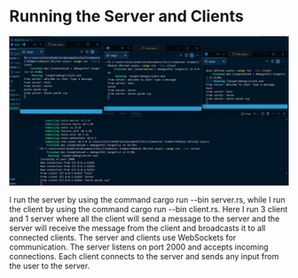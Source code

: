 # Running the Server and Clients

![Original code](./img/1server3client.png)

I run the server by using the command cargo run --bin server.rs, while I run the client by using the command cargo run --bin client.rs. Here I run 3 client and 1 server where all the client will send a message to the server and the server will receive the message from the client and broadcasts it to all connected clients. The server and clients use WebSockets for communication. The server listens on port 2000 and accepts incoming connections. Each client connects to the server and sends any input from the user to the server.

